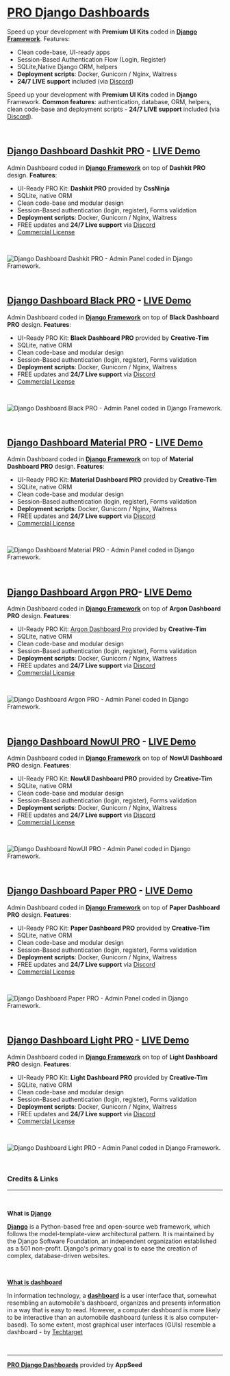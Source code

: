 # [PRO Django Dashboards](https://appseed.us/bundles/django-admin-dashboards-pro) 

Speed up your development with **Premium UI Kits** coded in **[Django Framework](https://www.djangoproject.com/)**. Features: 

- Clean code-base, UI-ready apps
- Session-Based Authentication Flow (Login, Register) 
- SQLite,Native Django ORM, helpers 
- **Deployment scripts**: Docker, Gunicorn / Nginx, Waitress
- **24/7 LIVE support** included (via [Discord](https://discord.gg/fZC6hup))

Speed up your development with **Premium UI Kits** coded in **Django** Framework. **Common features**: authentication, database, ORM, helpers, clean code-base and deployment scripts - **24/7 LIVE support** included (via [Discord](https://discord.gg/fZC6hup)).

<br />

## [Django Dashboard Dashkit PRO](https://appseed.us/admin-dashboards/django-dashboard-dashkit-pro) - [LIVE Demo](https://django-dashboard-dashkit-pro.appseed.us/login/)

Admin Dashboard coded in **[Django Framework](https://www.djangoproject.com/)** on top of **Dashkit PRO** design. **Features**:

- UI-Ready PRO Kit: **Dashkit PRO** provided by **CssNinja**
- SQLite, native ORM
- Clean code-base and modular design
- Session-Based authentication (login, register), Forms validation
- **Deployment scripts**: Docker, Gunicorn / Nginx, Waitress
- FREE updates and **24/7 Live support** via [Discord](https://discord.gg/fZC6hup)
- [Commercial License](./LICENSE.md)

<br />

![Django Dashboard Dashkit PRO - Admin Panel coded in Django Framework.](https://raw.githubusercontent.com/app-generator/static/master/products/django-dashboard-dashkit-pro-screen.png)

<br />

## [Django Dashboard Black PRO](https://appseed.us/admin-dashboards/django-dashboard-black-pro) - [LIVE Demo](https://django-dashboard-black-pro.appseed.us/login/)

Admin Dashboard coded in **[Django Framework](https://www.djangoproject.com/)** on top of **Black Dashboard PRO** design. **Features**:

- UI-Ready PRO Kit: **Black Dashboard PRO** provided by **Creative-Tim**
- SQLite, native ORM
- Clean code-base and modular design
- Session-Based authentication (login, register), Forms validation
- **Deployment scripts**: Docker, Gunicorn / Nginx, Waitress
- FREE updates and **24/7 Live support** via [Discord](https://discord.gg/fZC6hup)
- [Commercial License](./LICENSE.md)

<br />

![Django Dashboard Black PRO - Admin Panel coded in Django Framework.](https://raw.githubusercontent.com/app-generator/static/master/products/django-dashboard-black-pro-screen.png)

<br />

## [Django Dashboard Material PRO](https://appseed.us/admin-dashboards/django-dashboard-material-pro) - [LIVE Demo](https://django-dashboard-material-pro.appseed.us/login/)

Admin Dashboard coded in **[Django Framework](https://www.djangoproject.com/)** on top of **Material Dashboard PRO** design. **Features**:

- UI-Ready PRO Kit: **Material Dashboard PRO** provided by **Creative-Tim**
- SQLite, native ORM
- Clean code-base and modular design
- Session-Based authentication (login, register), Forms validation
- **Deployment scripts**: Docker, Gunicorn / Nginx, Waitress
- FREE updates and **24/7 Live support** via [Discord](https://discord.gg/fZC6hup)
- [Commercial License](./LICENSE.md)

<br />

![Django Dashboard Material PRO - Admin Panel coded in Django Framework.](https://raw.githubusercontent.com/app-generator/static/master/products/django-dashboard-material-pro-screen.png)

<br />

## [Django Dashboard Argon PRO](https://appseed.us/admin-dashboards/django-dashboard-argon-pro)- [LIVE Demo](https://django-dashboard-argon-pro.appseed.us/login/)

Admin Dashboard coded in **[Django Framework](https://www.djangoproject.com/)** on top of **Argon Dashboard PRO** design. **Features**:

- UI-Ready PRO Kit: [Argon Dashboard Pro](https://www.creative-tim.com/product/material-dashboard-pro) provided by **Creative-Tim**
- SQLite, native ORM
- Clean code-base and modular design
- Session-Based authentication (login, register), Forms validation
- **Deployment scripts**: Docker, Gunicorn / Nginx, Waitress
- FREE updates and **24/7 Live support** via [Discord](https://discord.gg/fZC6hup)
- [Commercial License](./LICENSE.md)

<br />

![Django Dashboard Argon PRO - Admin Panel coded in Django Framework.](https://raw.githubusercontent.com/app-generator/static/master/products/django-dashboard-argon-pro-screen.png)

<br />

## [Django Dashboard NowUI PRO](https://appseed.us/admin-dashboards/django-dashboard-nowui-pro) - [LIVE Demo](https://django-dashboard-nowui-pro.appseed.us/login/)

Admin Dashboard coded in **[Django Framework](https://www.djangoproject.com/)** on top of **NowUI Dashboard PRO** design. **Features**:

- UI-Ready PRO Kit: **NowUI Dashboard PRO** provided by **Creative-Tim**
- SQLite, native ORM
- Clean code-base and modular design
- Session-Based authentication (login, register), Forms validation
- **Deployment scripts**: Docker, Gunicorn / Nginx, Waitress
- FREE updates and **24/7 Live support** via [Discord](https://discord.gg/fZC6hup)
- [Commercial License](./LICENSE.md)

<br />

![Django Dashboard NowUI PRO - Admin Panel coded in Django Framework.](https://raw.githubusercontent.com/app-generator/static/master/products/django-dashboard-nowui-pro-screen.png)

<br />

## [Django Dashboard Paper PRO](https://appseed.us/admin-dashboards/django-dashboard-paper-pro) - [LIVE Demo](https://django-dashboard-paper-pro.appseed.us/login/)

Admin Dashboard coded in **[Django Framework](https://www.djangoproject.com/)** on top of **Paper Dashboard PRO** design. **Features**:

- UI-Ready PRO Kit: **Paper Dashboard PRO** provided by **Creative-Tim**
- SQLite, native ORM
- Clean code-base and modular design
- Session-Based authentication (login, register), Forms validation
- **Deployment scripts**: Docker, Gunicorn / Nginx, Waitress
- FREE updates and **24/7 Live support** via [Discord](https://discord.gg/fZC6hup)
- [Commercial License](./LICENSE.md)

<br />

![Django Dashboard Paper PRO - Admin Panel coded in Django Framework.](https://raw.githubusercontent.com/app-generator/static/master/products/django-dashboard-paper-pro-screen.png)

<br />

## [Django Dashboard Light PRO](https://appseed.us/admin-dashboards/django-dashboard-light-pro) - [LIVE Demo](https://django-dashboard-light-pro.appseed.us/login/)

Admin Dashboard coded in **[Django Framework](https://www.djangoproject.com/)** on top of **Light Dashboard PRO** design. **Features**:

- UI-Ready PRO Kit: **Light Dashboard PRO** provided by **Creative-Tim**
- SQLite, native ORM
- Clean code-base and modular design
- Session-Based authentication (login, register), Forms validation
- **Deployment scripts**: Docker, Gunicorn / Nginx, Waitress
- FREE updates and **24/7 Live support** via [Discord](https://discord.gg/fZC6hup)
- [Commercial License](./LICENSE.md)

<br />

![Django Dashboard Light PRO - Admin Panel coded in Django Framework.](https://raw.githubusercontent.com/app-generator/static/master/products/django-dashboard-light-pro-screen.png)

<br />

### Credits & Links
---

<br />

**What is [Django](https://www.djangoproject.com/)**

**[Django](https://www.djangoproject.com/)** is a Python-based free and open-source web framework, which follows the model-template-view architectural pattern. It is maintained by the Django Software Foundation, an independent organization established as a 501 non-profit. Django's primary goal is to ease the creation of complex, database-driven websites.

<br />

**[What is dashboard](https://en.wikipedia.org/wiki/Dashboard_(business))**

In information technology, a **[dashboard](https://en.wikipedia.org/wiki/Dashboard_(business))** is a user interface that, somewhat resembling an automobile's dashboard, organizes and presents information in a way that is easy to read. However, a computer dashboard is more likely to be interactive than an automobile dashboard (unless it is also computer-based). To some extent, most graphical user interfaces (GUIs) resemble a dashboard - by [Techtarget](https://searchcio.techtarget.com/definition/dashboard) 

<br />

--- 
**[PRO Django Dashboards](https://appseed.us/bundles/django-admin-dashboards-pro)** provided by **AppSeed**
